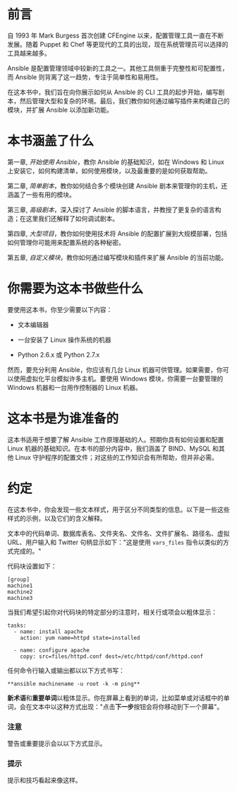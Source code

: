# 前言

自 1993 年 Mark Burgess 首次创建 CFEngine 以来，配置管理工具一直在不断发展。随着 Puppet 和 Chef 等更现代的工具的出现，现在系统管理员可以选择的工具越来越多。

Ansible 是配置管理领域中较新的工具之一。其他工具侧重于完整性和可配置性，而 Ansible 则背离了这一趋势，专注于简单性和易用性。

在这本书中，我们旨在向你展示如何从 Ansible 的 CLI 工具的起步开始，编写剧本，然后管理大型和复杂的环境。最后，我们教你如何通过编写插件来构建自己的模块，并扩展 Ansible 以添加新功能。

# 本书涵盖了什么

第一章, *开始使用 Ansible*，教你 Ansible 的基础知识，如在 Windows 和 Linux 上安装它，如何构建清单，如何使用模块，以及最重要的是如何获取帮助。

第二章, *简单剧本*，教你如何结合多个模块创建 Ansible 剧本来管理你的主机，还涵盖了一些有用的模块。

第三章, *高级剧本*，深入探讨了 Ansible 的脚本语言，并教授了更复杂的语言构造；在这里我们还解释了如何调试剧本。

第四章, *大型项目*，教你如何使用技术将 Ansible 的配置扩展到大规模部署，包括如何管理你可能用来配置系统的各种秘密。

第五章, *自定义模块*，教你如何通过编写模块和插件来扩展 Ansible 的当前功能。

# 你需要为这本书做些什么

要使用这本书，你至少需要以下内容：

+   文本编辑器

+   一台安装了 Linux 操作系统的机器

+   Python 2.6.x 或 Python 2.7.x

然而，要充分利用 Ansible，你应该有几台 Linux 机器可供管理。如果需要，你可以使用虚拟化平台模拟许多主机。要使用 Windows 模块，你需要一台要管理的 Windows 机器和一台用作控制器的 Linux 机器。

# 这本书是为谁准备的

这本书适用于想要了解 Ansible 工作原理基础的人。预期你具有如何设置和配置 Linux 机器的基础知识。在本书的部分内容中，我们涵盖了 BIND、MySQL 和其他 Linux 守护程序的配置文件；对这些的工作知识会有所帮助，但并非必需。

# 约定

在这本书中，你会发现一些文本样式，用于区分不同类型的信息。以下是一些这些样式的示例，以及它们的含义解释。

文本中的代码单词、数据库表名、文件夹名、文件名、文件扩展名、路径名、虚拟 URL、用户输入和 Twitter 句柄显示如下："这是使用 `vars_files` 指令以类似的方式完成的。"

代码块设置如下：

```
[group]
machine1
machine2
machine3
```

当我们希望引起你对代码块的特定部分的注意时，相关行或项会以粗体显示：

```
tasks:
  - name: install apache
    action: yum name=httpd state=installed

  - name: configure apache
    copy: src=files/httpd.conf dest=/etc/httpd/conf/httpd.conf
```

任何命令行输入或输出都以以下方式书写：

```
**ansible machinename -u root -k -m ping**

```

**新术语**和**重要单词**以粗体显示。你在屏幕上看到的单词，比如菜单或对话框中的单词，会在文本中以这种方式出现："点击**下一步**按钮会将你移动到下一个屏幕"。

### 注意

警告或重要提示会以以下方式显示。

### 提示

提示和技巧看起来像这样。
